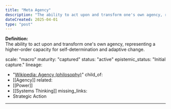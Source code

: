 ```yaml
---
title: "Meta Agency"
description: "The ability to act upon and transform one's own agency, representing a higher-order capacity for self-determination and adaptive change."
dateCreated: 2025-04-01
type: "post"
---
```


**Definition:**  
The ability to act upon and transform one's own agency, representing a higher-order capacity for self-determination and adaptive change.

scale: "macro"
maturity: "captured"
status: "active"
epistemic_status: "Initial capture."
lineage:
  - "[Wikipedia: Agency (philosophy)](https://en.wikipedia.org/wiki/Agency_(philosophy))"
child_of:
  - [[Agency]]
related:
  - [[Power]]
  - [[Systems Thinking]]
missing_links:
  - Strategic Action
---